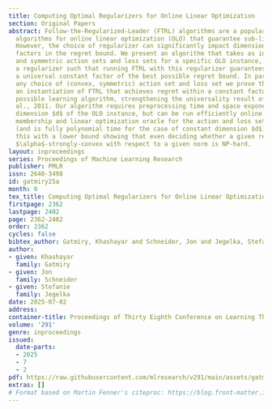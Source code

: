 ```yaml
---
title: Computing Optimal Regularizers for Online Linear Optimization
section: Original Papers
abstract: Follow-the-Regularized-Leader (FTRL) algorithms are a popular class of learning
  algorithms for online linear optimization (OLO) that guarantee sub-linear regret.
  However, the choice of regularizer can significantly impact dimension-dependent
  factors in the regret bound. We present an algorithm that takes as input convex
  and symmetric action sets and loss sets for a specific OLO instance, and outputs
  a regularizer such that running FTRL with this regularizer guarantees regret within
  a universal constant factor of the best possible regret bound. In particular, for
  any choice of (convex, symmetric) action set and loss set we prove that there exists
  an instantiation of FTRL that achieves regret within a constant factor of the best
  possible learning algorithm, strengthening the universality result of Srebro et
  al., 2011. Our algorithm requires preprocessing time and space exponential in the
  dimension $d$ of the OLO instance, but can be run efficiently online assuming a
  membership and linear optimization oracle for the action and loss sets, respectively
  (and is fully polynomial time for the case of constant dimension $d$). We complement
  this with a lower bound showing that even deciding whether a given regularizer is
  $\alpha$-strongly-convex with respect to a given norm is NP-hard.
layout: inproceedings
series: Proceedings of Machine Learning Research
publisher: PMLR
issn: 2640-3498
id: gatmiry25a
month: 0
tex_title: Computing Optimal Regularizers for Online Linear Optimization
firstpage: 2362
lastpage: 2402
page: 2362-2402
order: 2362
cycles: false
bibtex_author: Gatmiry, Khashayar and Schneider, Jon and Jegelka, Stefanie
author:
- given: Khashayar
  family: Gatmiry
- given: Jon
  family: Schneider
- given: Stefanie
  family: Jegelka
date: 2025-07-02
address:
container-title: Proceedings of Thirty Eighth Conference on Learning Theory
volume: '291'
genre: inproceedings
issued:
  date-parts:
  - 2025
  - 7
  - 2
pdf: https://raw.githubusercontent.com/mlresearch/v291/main/assets/gatmiry25a/gatmiry25a.pdf
extras: []
# Format based on Martin Fenner's citeproc: https://blog.front-matter.io/posts/citeproc-yaml-for-bibliographies/
---
```

